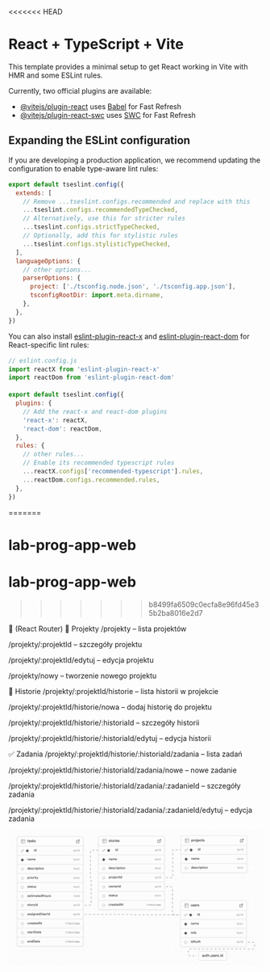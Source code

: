 <<<<<<< HEAD
# React + TypeScript + Vite

This template provides a minimal setup to get React working in Vite with HMR and some ESLint rules.

Currently, two official plugins are available:

- [@vitejs/plugin-react](https://github.com/vitejs/vite-plugin-react/blob/main/packages/plugin-react/README.md) uses [Babel](https://babeljs.io/) for Fast Refresh
- [@vitejs/plugin-react-swc](https://github.com/vitejs/vite-plugin-react-swc) uses [SWC](https://swc.rs/) for Fast Refresh

## Expanding the ESLint configuration

If you are developing a production application, we recommend updating the configuration to enable type-aware lint rules:

```js
export default tseslint.config({
  extends: [
    // Remove ...tseslint.configs.recommended and replace with this
    ...tseslint.configs.recommendedTypeChecked,
    // Alternatively, use this for stricter rules
    ...tseslint.configs.strictTypeChecked,
    // Optionally, add this for stylistic rules
    ...tseslint.configs.stylisticTypeChecked,
  ],
  languageOptions: {
    // other options...
    parserOptions: {
      project: ['./tsconfig.node.json', './tsconfig.app.json'],
      tsconfigRootDir: import.meta.dirname,
    },
  },
})
```

You can also install [eslint-plugin-react-x](https://github.com/Rel1cx/eslint-react/tree/main/packages/plugins/eslint-plugin-react-x) and [eslint-plugin-react-dom](https://github.com/Rel1cx/eslint-react/tree/main/packages/plugins/eslint-plugin-react-dom) for React-specific lint rules:

```js
// eslint.config.js
import reactX from 'eslint-plugin-react-x'
import reactDom from 'eslint-plugin-react-dom'

export default tseslint.config({
  plugins: {
    // Add the react-x and react-dom plugins
    'react-x': reactX,
    'react-dom': reactDom,
  },
  rules: {
    // other rules...
    // Enable its recommended typescript rules
    ...reactX.configs['recommended-typescript'].rules,
    ...reactDom.configs.recommended.rules,
  },
})
```
=======
# lab-prog-app-web
# lab-prog-app-web
>>>>>>> b8499fa6509c0ecfa8e96fd45e35b2ba8016e2d7


🧩 (React Router)
📁 Projekty
/projekty – lista projektów

/projekty/:projektId – szczegóły projektu

/projekty/:projektId/edytuj – edycja projektu

/projekty/nowy – tworzenie nowego projektu

📘 Historie
/projekty/:projektId/historie – lista historii w projekcie

/projekty/:projektId/historie/nowa – dodaj historię do projektu

/projekty/:projektId/historie/:historiaId – szczegóły historii

/projekty/:projektId/historie/:historiaId/edytuj – edycja historii

✅ Zadania
/projekty/:projektId/historie/:historiaId/zadania – lista zadań

/projekty/:projektId/historie/:historiaId/zadania/nowe – nowe zadanie

/projekty/:projektId/historie/:historiaId/zadania/:zadanieId – szczegóły zadania

/projekty/:projektId/historie/:historiaId/zadania/:zadanieId/edytuj – edycja zadania

![alt text](./public/image.png)